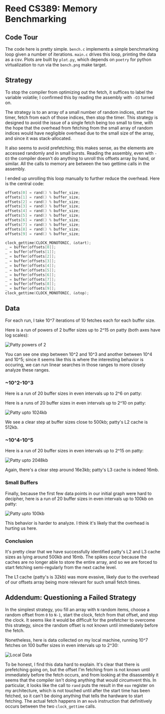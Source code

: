 # Reed CS389: Memory Benchmarking

## Code Tour

The code here is pretty simple. `bench.c` implements a simple benchmarking loop
given a number of iterations. `main.c` drives this loop, printing the data as a
csv. Plots are built by `plot.py`, which depends on `poetry` for python
virtualization to run via the `bench.png` make target.

## Strategy

To stop the compiler from optimizing out the fetch, it suffices to label the
variable volatile; I confirmed this by reading the assembly with `-O3` turned
on.

The strategy is to an array of a small number of random indices, start the
timer, fetch from each of those indices, then stop the timer. This strategy is
designed to avoid the issue of a single fetch being too small to time, with the
hope that the overhead from fetching from the small array of random indices
would have negligible overhead due to the small size of the array, and since it
was stack-allocated.

It also seems to avoid prefetching; this makes sense, as the elements are
accessed randomly and in small bursts. Reading the assembly, even with `-O3` the
compiler doesn't do anything to unroll this offsets array by hand, or similar.
All the calls to memory are between the two gettime calls in the assembly.

I ended up unrolling this loop manually to further reduce the overhead. Here is
the central code:

```c
offsets[0] = rand() % buffer_size;
offsets[1] = rand() % buffer_size;
offsets[2] = rand() % buffer_size;
offsets[3] = rand() % buffer_size;
offsets[4] = rand() % buffer_size;
offsets[5] = rand() % buffer_size;
offsets[6] = rand() % buffer_size;
offsets[7] = rand() % buffer_size;
offsets[8] = rand() % buffer_size;
offsets[9] = rand() % buffer_size;

clock_gettime(CLOCK_MONOTONIC, &start);
_ = buffer[offsets[0]];
_ = buffer[offsets[1]];
_ = buffer[offsets[2]];
_ = buffer[offsets[3]];
_ = buffer[offsets[4]];
_ = buffer[offsets[5]];
_ = buffer[offsets[6]];
_ = buffer[offsets[7]];
_ = buffer[offsets[8]];
_ = buffer[offsets[9]];
clock_gettime(CLOCK_MONOTONIC, &stop);
```

## Data

For each run, I take 10^7 iterations of 10 fetches each for each buffer size.

Here is a run of powers of 2 buffer sizes up to 2^15 on patty (both axes have
log scales):

![Patty powers of 2](plots/patty-overall.png)

You can see one step between 10^2 and 10^3 and another between 10^4 and 10^5;
since it seems like this is where the interesting behavior is occuring, we can
run linear searches in those ranges to more closely analyze these ranges.

### ~10^2-10^3

Here is a run of 20 buffer sizes in even intervals up to 2^6 on patty:

Here is a runs of 20 buffer sizes in even intervals up to 2^10 on patty:

![Patty upto 1024kb](plots/patty-1024.png)

We see a clear step at buffer sizes close to 500kb; patty's L2 cache is 512kb.

### ~10^4-10^5

Here is a run of 20 buffer sizes in even intervals up to 2^15 on patty:

![Patty upto 2048kb](plots/patty-32786.png)

Again, there's a clear step around 16e3kb; patty's L3 cache is indeed 16mb.

### Small Buffers

Finally, because the first few data points in our initial graph were hard to
decipher, here is a run of 20 buffer sizes in even intervals up to 100kb on patty:

![Patty upto 100kb](plots/patty-small.png)

This behavior is harder to analyze. I think it's likely that the overhead is
hurting us here.

### Conclusion

It's pretty clear that we have successfully identified patty's L2 and L3 cache
sizes as lying around 500kb and 16mb. The spikes occur because the caches are no
longer able to store the entire array, and so we are forced to start fetching
semi-regularly from the next cache level.

The L1 cache (patty's is 32kb) was more evasive, likely due to the overhead of
our offsets array being more relevant for such small fetch times.

## Addendum: Questioning a Failed Strategy

In the simplest strategy, you fill an array with `N` random items, choose a
random offset from `0` to `N-1`, start the clock, fetch from that offset, and
stop the clock. It seems like it would be difficult for the prefetcher to
overcome this strategy, since the random offset is not known until immediately
before the fetch.

Nonetheless, here is data collected on my local machine, running 10^7 fetches on
100 buffer sizes in even intervals up to 2^30:

![Local Data](plots/bench-local.png)

To be honest, I find this data hard to explain. It's clear that there is
prefetching going on, but the offset I'm fetching from is not known until
immediately before the fetch occurs, and from looking at the disassembly it
seems that the compiler isn't doing anything that would circumvent this. In
particular, it looks like the call to `rand` puts the result in the `eax`
register on my architecture, which is not touched until after the start time has
been fetched, so it can't be doing anything that tells the hardware to start
fetching. The actual fetch happens in an `movb` instruction that definitively
occurs between the two `clock_gettime` calls.
